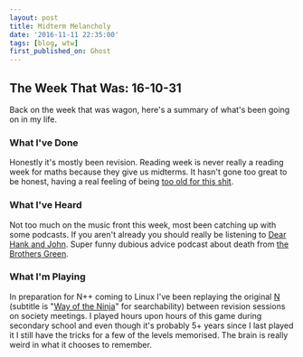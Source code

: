 ```yaml
---
layout: post
title: Midterm Melancholy
date: '2016-11-11 22:35:00'
tags: [blog, wtw]
first_published_on: Ghost
---
```


## The Week That Was: 16-10-31

Back on the week that was wagon, here's a summary of what's been going on in my life.

### What I've Done

Honestly it's mostly been revision. Reading week is never really a reading week for maths because they give us midterms. It hasn't gone too great to be honest, having a real feeling of being [too old for this shit](https://xkcd.com/447/).

### What I've Heard

Not too much on the music front this week, most been catching up with some podcasts. If you aren't already you should really be listening to [Dear Hank and John](https://soundcloud.com/dearhankandjohn). Super funny dubious advice podcast about death from [the Brothers Green](https://en.wikipedia.org/wiki/Green_brothers).

### What I'm Playing

In preparation for N++ coming to Linux I've been replaying the original [N](http://www.thewayoftheninja.org/nv2.html) (subtitle is "[Way of the Ninja](http://www.thewayoftheninja.org/)" for searchability) between revision sessions on society meetings. I played hours upon hours of this game during secondary school and even though it's probably 5+ years since I last played it I still have the tricks for a few of the levels memorised. The brain is really weird in what it chooses to remember.
